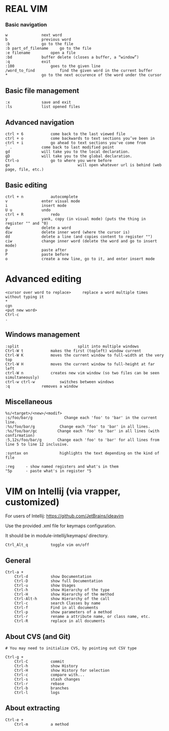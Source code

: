 # REAL VIM 

### Basic navigation 

```
w				next word
b				previous word
:b				go to the file
:b part_of_filename		go to the file
:e filename			open a file
:bd				buffer delete (closes a buffer, a “window”)
:q				exit
:100				goes to the given line
/word_to_find			find the given word in the current buffer 
*				go to the next occurence of the word under the cursor
```

## Basic file management

```
:x				save and exit 
:ls				list opened files
```

## Advanced navigation 

```
ctrl + 6			come back to the last viewed file
ctrl + o			come backwards to text sections you’ve been in 
ctrl + i			go ahead to text sections you've come from
` .				come back to last modified point 
gd 				will take you to the local declaration.
gD 				will take you to the global declaration.
Ctrl-o				go to where you were before
gx                              will open whatever url is behind (web page, file, etc.)
```

## Basic editing

```
ctrl + n			autocomplete
v				enter visual mode
i				insert mode
U u				undo
ctrl + R			redo
y				yank, copy (in visual mode) (puts the thing in register "" and "0)
dw				delete a word
diw				delete inner word (where the cursor is)
dd				delete a line (and copies content to register "")
ciw				change inner word (delete the word and go to insert mode) 
p				paste after
P				paste before
o				create a new line, go to it, and enter insert mode
```

# Advanced editing

```
<cursor over word to replace>     replace a word multiple times without typing it
*
cgn
<put new word>
Ctrl-c
.
```

## Windows management

```
:split                          split into multiple windows
Ctrl-W t			makes the first (topleft) window current
Ctrl-W K			moves the current window to full-width at the very top
Ctrl-W H			moves the current window to full-height at far left
ctrl-W n			creates new vim window (so two files can be seen simultaneously)
ctrl-w ctrl-w 			switches between windows
:q				removes a window
```

## Miscellaneous

```
%s/<target>/<new>/<modif>
:s/foo/bar/g              Change each 'foo' to 'bar' in the current line.
:%s/foo/bar/g           Change each 'foo' to 'bar' in all lines.
:%s/foo/bar/gc         Change each 'foo' to 'bar' in all lines (with confirmation)
:5,12s/foo/bar/g       Change each 'foo' to 'bar' for all lines from line 5 to line 12 inclusive.

:syntax on              highlights the text depending on the kind of file 

:reg     - show named registers and what's in them
"5p      - paste what's in register "5

```
# VIM on Intellij (via vrapper, customized)

For users of Intellij: 
https://github.com/JetBrains/ideavim

Use the provided .xml file for keymaps configuration.

It should be in module-intellij/keymaps/ directory.


```
Ctrl_Alt_q 			toggle vim on/off
```

## General

```
Ctrl-a + 
	Ctrl-d			show Documentation
	Ctrl-D			show full Documentation
	Ctrl-u			show Usages
	Ctrl-h			show Hierarchy of the type
	Ctrl-H			show Hierarchy of the method
	Ctrl-Alt-h		show Hierarchy of the call
	Ctrl-c 			search Classes by name 
	Ctrl-f 			Find in all documents
	Ctrl-p 			show parameters of a method
	Ctrl-r 			rename a attribute name, or class name, etc.
	Ctrl-R 			replace in all documents
```

## About CVS (and Git)

```
# You may need to initialize CVS, by pointing out CSV type

Ctrl-g +
	Ctrl-C			commit 
	Ctrl-h			show History
	Ctrl-H			show History for selection
	Ctrl-c			compare with...
	Ctrl-s			stash changes
	Ctrl-r			rebase
	Ctrl-b			branches
	Ctrl-l			logs
```

## About extracting

```
Ctrl-e +
	Ctrl-m			a method
```





